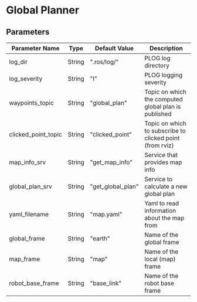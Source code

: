 # Global Planner


## Parameters

| Parameter Name  | Type           | Default Value    | Description    |
| --------------- | -------------- | ---------------- | -------------- |
| log_dir         | String         | ".ros/log/"      | PLOG log directory |
| log_severity    | String         | "I"              | PLOG logging severity |
| waypoints_topic | String         | "global_plan"    | Topic on which the computed global plan is published |
| clicked_point_topic | String     | "clicked_point"  | Topic on which to subscribe to clicked point (from rviz) |
| map_info_srv    | String         | "get_map_info"   | Service that provides map info |
| global_plan_srv | String         | "get_global_plan"| Service to calculate a new global plan |
| yaml_filename   | String         | "map.yaml"       | Yaml to read information about the map from |
| global_frame    | String         | "earth"          | Name of the global frame |
| map_frame       | String         | "map"            | Name of the local (map) frame |
| robot_base_frame| String         | "base_link"      | Name of the robot base frame |
